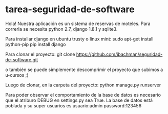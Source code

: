 # tarea-seguridad-de-software
Hola! Nuestra aplicación es un sistema de reservas de moteles. Para correrla se necesita python 2.7, django 1.8.1 y sqlite3.

Para installar django en ubuntu trusty o linux mint:
sudo apt-get install python-pip 
pip install django

Para clonar el proyecto:
git clone https://github.com/ibachman/seguridad-de-software.git

o también se puede simplemente descomprimir el proyecto que subimos a u-cursos ;)

Luego de clonar, en la carpeta del proyecto:
python manage.py runserver

Para poder observar el comportamiento de la base de datos es necesario que el atriburo DEBUG en settings.py sea True.
La base de datos está poblada y su super usuarios es 
usuario:admin
password:123456
